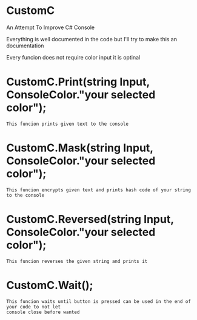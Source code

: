 # CustomC
An Attempt To Improve C# Console


Everything is well documented in the code but I'll try to make this an documentation

Every funcion does not require color input it is optinal

# CustomC.Print(string Input, ConsoleColor."your selected color");
    This funcion prints given text to the console
    
# CustomC.Mask(string Input, ConsoleColor."your selected color");
    This funcion encrypts given text and prints hash code of your string to the console

# CustomC.Reversed(string Input, ConsoleColor."your selected color");
    This funcion reverses the given string and prints it
    
# CustomC.Wait();
    This funcion waits until button is pressed can be used in the end of your code to not let
    console close before wanted
